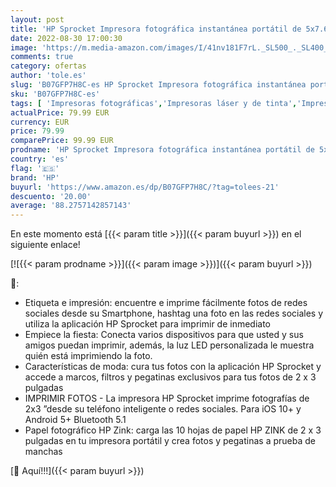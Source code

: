 ```yaml
---
layout: post
title: 'HP Sprocket Impresora fotográfica instantánea portátil de 5x7.6 cm  Imprima imágenes en papel adhesivo ZINK desde sus dispositivos iOS y Android  Blanco'
date: 2022-08-30 17:00:30
image: 'https://m.media-amazon.com/images/I/41nv181F7rL._SL500_._SL400_.jpg'
comments: true
category: ofertas
author: 'tole.es'
slug: 'B07GFP7H8C-es HP Sprocket Impresora fotográfica instantánea portátil de...'
sku: 'B07GFP7H8C-es'
tags: [ 'Impresoras fotográficas','Impresoras láser y de tinta','Impresoras y accesorios','Informática','android','hp','🇪🇸', ]
actualPrice: 79.99 EUR
currency: EUR
price: 79.99
comparePrice: 99.99 EUR
prodname: 'HP Sprocket Impresora fotográfica instantánea portátil de 5x7.6 cm  Imprima imágenes en papel adhesivo ZINK desde sus dispositivos iOS y Android  Blanco'
country: 'es'
flag: '🇪🇸'
brand: 'HP'
buyurl: 'https://www.amazon.es/dp/B07GFP7H8C/?tag=tolees-21'
descuento: '20.00'
average: '88.2757142857143'
---
```


En este momento está [{{< param title >}}]({{< param buyurl >}}) en el siguiente enlace!

[![{{< param prodname >}}]({{< param image >}})]({{< param buyurl >}})

🔎:

- Etiqueta e impresión: encuentre e imprime fácilmente fotos de redes sociales desde su Smartphone, hashtag una foto en las redes sociales y utiliza la aplicación HP Sprocket para imprimir de inmediato
- Empiece la fiesta: Conecta varios dispositivos para que usted y sus amigos puedan imprimir, además, la luz LED personalizada le muestra quién está imprimiendo la foto.
- Características de moda: cura tus fotos con la aplicación HP Sprocket y accede a marcos, filtros y pegatinas exclusivos para tus fotos de 2 x 3 pulgadas
- IMPRIMIR FOTOS - La impresora HP Sprocket imprime fotografías de 2x3 ”desde su teléfono inteligente o redes sociales. Para iOS 10+ y Android 5+ Bluetooth 5.1
- Papel fotográfico HP Zink: carga las 10 hojas de papel HP ZINK de 2 x 3 pulgadas en tu impresora portátil y crea fotos y pegatinas a prueba de manchas

[🛒 Aquí!!!]({{< param buyurl >}})
